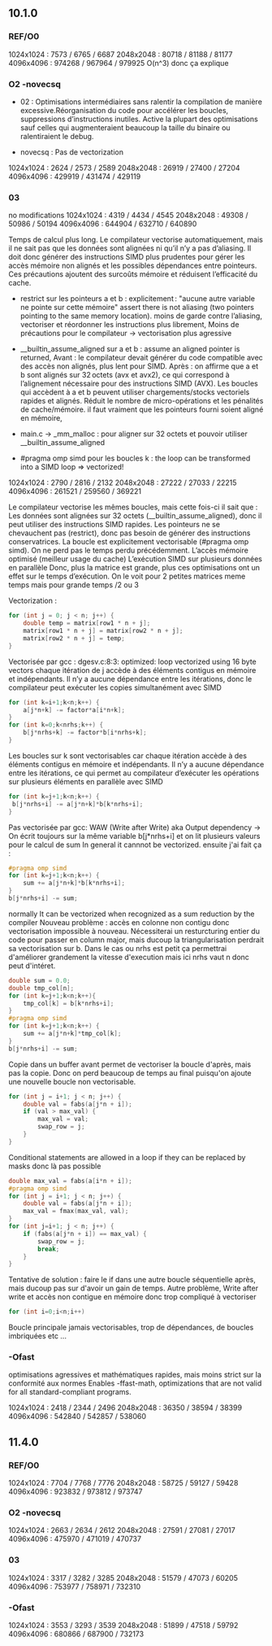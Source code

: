 ## 10.1.0
### REF/O0
1024x1024 : 7573 / 6765 / 6687
2048x2048 : 80718 / 81188 / 81177
4096x4096 : 974268 / 967964 / 979925
O(n^3) donc ça explique

### O2 -novecsq
- 02 : Optimisations intermédiaires sans ralentir la compilation de manière excessive.Réorganisation du code pour accélérer les boucles, suppressions d’instructions inutiles. Active la plupart des optimisations sauf celles qui augmenteraient beaucoup la taille du binaire ou ralentiraient le debug.

- novecsq : Pas de vectorization

1024x1024 : 2624 / 2573 / 2589
2048x2048 : 26919 / 27400 / 27204
4096x4096 : 429919 / 431474 / 429119

### 03
no modifications
1024x1024 : 4319 / 4434 / 4545
2048x2048 : 49308 / 50986 / 50194
4096x4096 : 644904 / 632710 / 640890

Temps de calcul plus long.
Le compilateur vectorise automatiquement, mais il ne sait pas que les données sont alignées ni qu’il n’y a pas d’aliasing. Il doit donc générer des instructions SIMD plus prudentes pour gérer les accès mémoire non alignés et les possibles dépendances entre pointeurs. Ces précautions ajoutent des surcoûts mémoire et réduisent l’efficacité du cache.

- restrict sur les pointeurs a et b : explicitement : "aucune autre variable ne pointe sur cette mémoire"
assert there is not aliasing (two pointers pointing to the same memory location). moins de garde contre l’aliasing, vectoriser et réordonner les instructions plus librement, Moins de précautions pour le compilateur → vectorisation plus agressive

- __builtin_assume_aligned sur a et b : assume an aligned pointer is returned, Avant : le compilateur devait générer du code compatible avec des accès non alignés, plus lent pour SIMD. Après : on affirme que a et b sont alignés sur 32 octets (avx et avx2), ce qui correspond à l’alignement nécessaire pour des instructions SIMD (AVX).
Les boucles qui accèdent à a et b peuvent utiliser chargements/stocks vectoriels rapides et alignés. Réduit le nombre de micro-opérations et les pénalités de cache/mémoire. il faut vraiment que les pointeurs fourni soient aligné en mémoire,

- main.c -> _mm_malloc : pour aligner sur 32 octets et pouvoir utiliser __builtin_assume_aligned

- #pragma omp simd pour les boucles k : the loop can be transformed into a SIMD loop ⇒ vectorized!

1024x1024 : 2790 / 2816 / 2132
2048x2048 : 27222 / 27033 / 22215
4096x4096 : 261521 / 259560 / 369221

Le compilateur vectorise les mêmes boucles, mais cette fois-ci il sait que : Les données sont alignées sur 32 octets (__builtin_assume_aligned), donc il peut utiliser des instructions SIMD rapides. Les pointeurs ne se chevauchent pas (restrict), donc pas besoin de générer des instructions conservatrices. La boucle est explicitement vectorisable (#pragma omp simd). On ne perd pas le temps perdu précédemment. L’accès mémoire optimisé (meilleur usage du cache) L’exécution SIMD sur plusieurs données en parallèle Donc, plus la matrice est grande, plus ces optimisations ont un effet sur le temps d’exécution. On le voit pour 2 petites matrices meme temps mais pour grande temps /2 ou 3


Vectorization : 
```c
for (int j = 0; j < n; j++) {
    double temp = matrix[row1 * n + j];
    matrix[row1 * n + j] = matrix[row2 * n + j];
    matrix[row2 * n + j] = temp;
}
```
Vectorisée par gcc : dgesv.c:8:3: optimized: loop vectorized using 16 byte vectors
chaque itération de j accède à des éléments contigus en mémoire et indépendants. Il n’y a aucune dépendance entre les itérations, donc le compilateur peut exécuter les copies simultanément avec SIMD
```c
for (int k=i+1;k<n;k++) {
    a[j*n+k] -= factor*a[i*n+k];
}
for (int k=0;k<nrhs;k++) {
    b[j*nrhs+k] -= factor*b[i*nrhs+k];
}
```
Les boucles sur k sont vectorisables car chaque itération accède à des éléments contigus en mémoire et indépendants. Il n’y a aucune dépendance entre les itérations, ce qui permet au compilateur d’exécuter les opérations sur plusieurs éléments en parallèle avec SIMD
```c
for (int k=j+1;k<n;k++) {
 b[j*nrhs+i] -= a[j*n+k]*b[k*nrhs+i];
}
```
Pas vectorisée par gcc: WAW (Write after Write) aka Output dependency -> On écrit toujours sur la même variable b[j*nrhs+i] et on lit plusieurs valeurs pour le calcul de sum In general it cannnot
be vectorized. ensuite j'ai fait ça :
```c
#pragma omp simd
for (int k=j+1;k<n;k++) {
    sum += a[j*n+k]*b[k*nrhs+i];
}
b[j*nrhs+i] -= sum;
```
normally It can be vectorized when recognized as a sum
reduction by the compiler
Nouveau problème : accès en colonne non contigu donc vectorisation impossible à nouveau. Nécessiterai un resturcturing entier du code pour passer en column major, mais ducoup la triangularisation perdrait sa vectorisation sur b. Dans le cas ou nrhs est petit ça permettrai d'améliorer grandement la vitesse d'execution mais ici nrhs vaut n donc peut d'intéret.
```c
double sum = 0.0;
double tmp_col[n];
for (int k=j+1;k<n;k++){
    tmp_col[k] = b[k*nrhs+i];
}
#pragma omp simd
for (int k=j+1;k<n;k++) {
    sum += a[j*n+k]*tmp_col[k];
}
b[j*nrhs+i] -= sum;
```
Copie dans un buffer avant permet de vectoriser la boucle d'après, mais pas la copie. Donc on perd beaucoup de temps au final puisqu'on ajoute une nouvelle boucle non vectorisable.
```c
for (int j = i+1; j < n; j++) {
    double val = fabs(a[j*n + i]);
    if (val > max_val) {
        max_val = val;
        swap_row = j;
    }
}
```
Conditional statements are allowed in a loop if they can be replaced by
masks donc là pas possible
```c
double max_val = fabs(a[i*n + i]);
#pragma omp simd
for (int j = i+1; j < n; j++) {
    double val = fabs(a[j*n + i]);
    max_val = fmax(max_val, val);
}
for (int j=i+1; j < n; j++) {
    if (fabs(a[j*n + i]) == max_val) {
        swap_row = j;
        break;
    }
}
```
Tentative de solution : faire le if dans une autre boucle séquentielle après, mais ducoup pas sur d'avoir un gain de temps. Autre problème, Write after write et accès non contigue en mémoire donc trop compliqué à vectoriser
```c
for (int i=0;i<n;i++) 
```
Boucle principale jamais vectorisables, trop de dépendances, de boucles imbriquées etc ...
### -Ofast
optimisations agressives et mathématiques rapides, mais moins strict sur la conformité aux normes
Enables -ffast-math, optimizations that are not valid for all
standard-compliant programs.

1024x1024 : 2418 / 2344 / 2496
2048x2048 : 36350 / 38594 / 38399
4096x4096 : 542840 / 542857 / 538060


## 11.4.0
### REF/O0
1024x1024 : 7704 / 7768 / 7776
2048x2048 : 58725 / 59127 / 59428
4096x4096 : 923832 / 973812 / 973747

### O2 -novecsq

1024x1024 : 2663 / 2634 / 2612
2048x2048 : 27591 / 27081 / 27017
4096x4096 : 475970 / 471019 / 470737

### 03

1024x1024 : 3317 / 3282 / 3285
2048x2048 : 51579 / 47073 / 60205
4096x4096 : 753977 / 758971 / 732310

### -Ofast

1024x1024 : 3553 / 3293 / 3539
2048x2048 : 51899 / 47518 / 59792
4096x4096 : 680866 / 687900 / 732173
